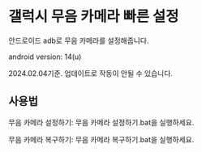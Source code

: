# 갤럭시 무음 카메라 빠른 설정
안드로이드 adb로 무음 카메라를 설정해줍니다.

android version: 14(u)

2024.02.04기준. 업데이트로 작동이 안될 수 있습니다.
## 사용법
무음 카메라 설정하기: 무음 카메라 설정하기.bat을 실행하세요.

무음 카메라 복구하기: 무음 카메라 복구하기.bat을 실행하세요.
